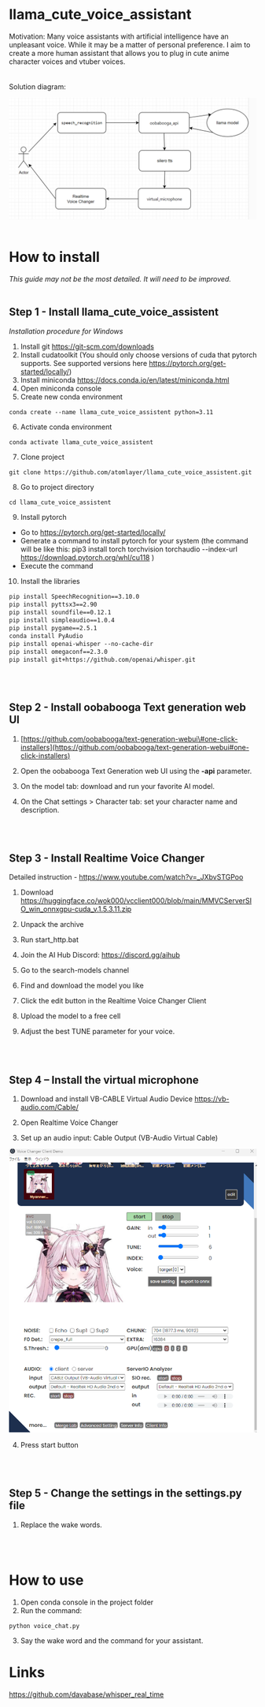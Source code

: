 # llama_cute_voice_assistant

Motivation: Many voice assistants with artificial intelligence have an unpleasant voice. While it may be a matter of personal preference. I aim to create a more human assistant that allows you to plug in cute anime character voices and vtuber voices.
<br>
<br>
<br>
Solution diagram:

![](media/2858db90ced343578868eeafaf30ee79.png)
<br>
<br>
# How to install

*This guide may not be the most detailed. It will need to be improved.*
<br>
<br>

## Step 1 - Install llama_cute_voice_assistent

*Installation procedure for Windows*

1) Install git https://git-scm.com/downloads
2) Install cudatoolkit (You should only choose versions of cuda that pytorch supports. See supported versions here https://pytorch.org/get-started/locally/) 
3) Install miniconda https://docs.conda.io/en/latest/miniconda.html
4) Open miniconda console
5) Create new conda environment

```
conda create --name llama_cute_voice_assistent python=3.11
```

6) Activate conda environment

```
conda activate llama_cute_voice_assistent
```

7) Clone project

```
git clone https://github.com/atomlayer/llama_cute_voice_assistent.git
```

8) Go to project directory

```
cd llama_cute_voice_assistent
```


9) Install pytorch 
- Go to https://pytorch.org/get-started/locally/
- Generate a command to install pytorch for your system (the command will be like this: pip3 install torch torchvision torchaudio --index-url https://download.pytorch.org/whl/cu118 )
- Execute the command

10) Install the libraries

```
pip install SpeechRecognition==3.10.0 
pip install pyttsx3==2.90 
pip install soundfile==0.12.1
pip install simpleaudio==1.0.4
pip install pygame==2.5.1
conda install PyAudio
pip install openai-whisper --no-cache-dir
pip install omegaconf==2.3.0
pip install git+https://github.com/openai/whisper.git
```
<br>
<br>


## Step 2 - Install oobabooga Text generation web UI

1) [https://github.com/oobabooga/text-generation-webui\#one-click-installers](https://github.com/oobabooga/text-generation-webui#one-click-installers)

2) Open the oobabooga Text Generation web UI using the **-api** parameter.

3) On the model tab: download and run your favorite AI model.

4) On the Chat settings \> Character tab: set your character name and description.
<br>
<br>

## Step 3 - Install Realtime Voice Changer

Detailed instruction - <https://www.youtube.com/watch?v=_JXbvSTGPoo>
<br>

1) Download https://huggingface.co/wok000/vcclient000/blob/main/MMVCServerSIO_win_onnxgpu-cuda_v.1.5.3.11.zip

2) Unpack the archive

3) Run start_http.bat

4) Join the AI Hub Discord: https://discord.gg/aihub

5) Go to the search-models channel

6) Find and download the model you like

7) Click the edit button in the Realtime Voice Changer Client

8) Upload the model to a free cell

9) Adjust the best TUNE parameter for your voice.
<br>
<br>

## Step 4 – Install the virtual microphone

1) Download and install VB-CABLE Virtual Audio Device <https://vb-audio.com/Cable/>

2) Open Realtime Voice Changer

3) Set up an audio input: Cable Output (VB-Audio Virtual Cable)

![](media/6b7f24ec79fe7fb7ab599c5ee15e1a88.png)

4) Press start button
<br>
<br>


## Step 5 - Change the settings in the settings.py file

1) Replace the wake words.
<br>
<br>

# How to use

1) Open conda console in the project folder
2) Run the command: 
```
python voice_chat.py
```
3) Say the wake word and the command for your assistant.


# Links
https://github.com/davabase/whisper_real_time